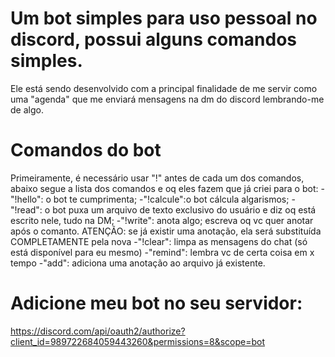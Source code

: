 # Um bot simples para uso pessoal no discord, possui alguns comandos simples.

Ele está sendo desenvolvido com a principal finalidade de me servir como uma "agenda" que me enviará mensagens na dm do discord lembrando-me de algo.

# Comandos do bot
Primeiramente, é necessário usar "!" antes de cada um dos comandos, abaixo segue a lista dos comandos e oq eles fazem que já criei para o bot:
-"!hello": o bot te cumprimenta;
-"!calcule":o bot cálcula algarismos;
-"!read": o bot puxa um arquivo de texto exclusivo do usuário e diz oq está escrito nele, tudo na DM;
-"!write": anota algo; escreva oq vc quer anotar após o comanto. ATENÇÃO: se já existir uma anotação, ela será substituída COMPLETAMENTE pela nova
-"!clear": limpa as mensagens do chat (só está disponível para eu mesmo)
-"remind": lembra vc de certa coisa em x tempo
-"add": adiciona uma anotação ao arquivo já existente.
# Adicione meu bot no seu servidor:
https://discord.com/api/oauth2/authorize?client_id=989722684059443260&permissions=8&scope=bot